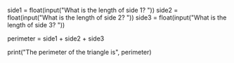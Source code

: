 <!-- Problem Statement
Prompt the user to enter the lengths of each side of a triangle and then calculate and print the perimeter of the triangle (the sum of all of the side lengths).

Here's a sample run of the program (user input is in bold italics):

What is the length of side 1? 3

What is the length of side 2? 4

What is the length of side 3? 5.5

The perimeter of the triangle is 12.5 -->


side1 = float(input("What is the length of side 1? "))
side2 = float(input("What is the length of side 2? "))
side3 = float(input("What is the length of side 3? "))

perimeter = side1 + side2 + side3

print("The perimeter of the triangle is", perimeter)
